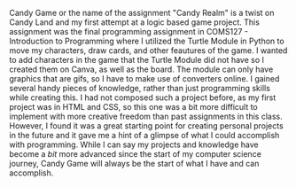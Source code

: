 Candy Game or the name of the assignment "Candy Realm" is a twist on Candy Land and my first attempt at a logic based game project. This assignment was the final programming assignment in COMS127 - Introduction to Programming where I utilized the Turtle Module in Python to move my characters, draw cards, and other feautures of the game. I wanted to add characters in the game that the Turtle Module did not have so I created them on Canva, as well as the board. The module can only have graphics that are gifs, so I have to make use of converters online. I gained several handy pieces of knowledge, rather than just programming skills while creating this. I had not composed such a project before, as my first project was in HTML and CSS, so this one was a bit more difficult to implement with more creative freedom than past assignments in this class. However, I found it was a great starting point for creating personal projects in the future and it gave me a hint of a glimpse of what I could accomplish with programming. While I can say my projects and knowledge have become a _bit_ more advanced since the start of my computer science journey, Candy Game will always be the start of what I have and can accomplish.
